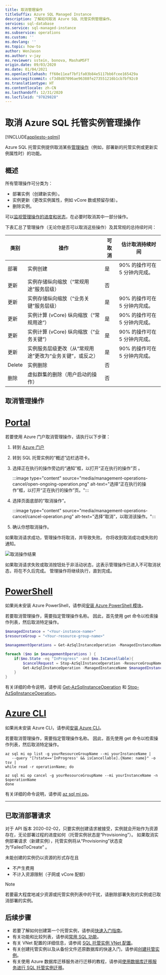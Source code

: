 ```yaml
---
title: 取消管理操作
titleSuffix: Azure SQL Managed Instance
description: 了解如何取消 Azure SQL 托管实例管理操作。
services: sql-database
ms.service: sql-managed-instance
ms.subservice: operations
ms.custom: ''
ms.devlang: ''
ms.topic: how-to
author: WenJason
ms.author: v-jay
ms.reviewer: sstein, bonova, MashaMSFT
origin.date: 09/03/2020
ms.date: 01/04/2021
ms.openlocfilehash: ff60e11eaf7bf1fa03b84e5117bb6fcee165429a
ms.sourcegitcommit: cf3d8d87096ae96388fe273551216b1cb7bf92c0
ms.translationtype: HT
ms.contentlocale: zh-CN
ms.lasthandoff: 12/31/2020
ms.locfileid: "97829828"
---
```

# <a name="canceling-azure-sql-managed-instance-management-operations"></a>取消 Azure SQL 托管实例管理操作
[!INCLUDE[appliesto-sqlmi](../includes/appliesto-sqlmi.md)]

Azure SQL 托管实例提供取消某些[管理操作](management-operations-overview.md)（例如，部署新的托管实例或更新实例属性时）的功能。 

## <a name="overview"></a>概述

 所有管理操作可分类为：

- 部署实例（创建新实例）。
- 实例更新（更改实例属性，例如 vCore 数或预留存储）。
- 删除实例。

可以[监视管理操作的进度和状态](management-operations-monitor.md)，在必要时取消其中一部分操作。 

下表汇总了管理操作（无论你是否可以取消这些操作）及其常规的总持续时间：

类别  |操作  |可取消  |估计取消持续时间  |
|---------|---------|---------|---------|
|部署 |实例创建 |是 |90% 的操作可在 5 分钟内完成。 |
|更新 |实例存储纵向缩放（“常规用途”服务层级） |否 |  |
|更新 |实例存储纵向缩放（“业务关键”服务层级） |是 |90% 的操作可在 5 分钟内完成。 |
|更新 |实例计算 (vCore) 纵向缩放（“常规用途”） |是 |90% 的操作可在 5 分钟内完成。 |
|更新 |实例计算 (vCore) 纵向缩放（“业务关键”） |是 |90% 的操作可在 5 分钟内完成。 |
|更新 |实例服务层级更改（从“常规用途”更改为“业务关键”，或反之） |是 |90% 的操作可在 5 分钟内完成。 |
|Delete |实例删除 |否 |  |
|删除 |虚拟群集的删除（用户启动的操作） |否 |  |

## <a name="cancel-management-operation"></a>取消管理操作

# <a name="portal"></a>[Portal](#tab/azure-portal)

若要使用 Azure 门户取消管理操作，请执行以下步骤：

1. 转到 [Azure 门户](https://portal.azure.cn)
1. 转到 SQL 托管实例的“概述”边栏选项卡。 
1. 选择正在执行的操作旁边的“通知”框，以打开“正在执行的操作”页 。 

   :::image type="content" source="media/management-operations-cancel/open-ongoing-operation.png" alt-text="选择“正在执行的操作”框，以打开“正在执行的操作”页。":::

1. 选择页面底部的“取消操作”。 

   :::image type="content" source="media/management-operations-cancel/cancel-operation.png" alt-text="选择“取消”，以取消该操作。":::

1. 确认你想取消操作。 


如果取消请求成功，管理操作将取消，并导致失败。 你将收到取消成功或失败的通知。

![取消操作结果](./media/management-operations-cancel/canceling-operation-result.png)


如果取消请求失败或取消按钮处于非活动状态，这表示管理操作已进入不可取消状态，将在不久后完成。  管理操作将继续执行，直到完成。

# <a name="powershell"></a>[PowerShell](#tab/azure-powershell)

如果尚未安装 Azure PowerShell，请参阅[安装 Azure PowerShell 模块](https://docs.microsoft.com/powershell/azure/install-az-ps)。

若要取消管理操作，需要指定管理操作名称。 因此，首先使用 get 命令以检索操作列表，然后取消特定操作。

```powershell
$managedInstance = "<Your-instance-name>"
$resourceGroup = "<Your-resource-group-name>"

$managementOperations = Get-AzSqlInstanceOperation -ManagedInstanceName $managedInstance  -ResourceGroupName $resourceGroup

foreach ($mo in $managementOperations ) {
    if($mo.State -eq "InProgress" -and $mo.IsCancellable){
        $cancelRequest = Stop-AzSqlInstanceOperation -ResourceGroupName $resourceGroup -ManagedInstanceName $managedInstance -Name $mo.Name
        Get-AzSqlInstanceOperation -ManagedInstanceName $managedInstance  -ResourceGroupName $resourceGroup -Name $mo.Name
    }
}
```

有关详细的命令说明，请参阅 [Get-AzSqlInstanceOperation](https://docs.microsoft.com/powershell/module/az.sql/get-azsqlinstanceoperation) 和 [Stop-AzSqlInstanceOperation](https://docs.microsoft.com/powershell/module/az.sql/stop-azsqlinstanceoperation)。

# <a name="azure-cli"></a>[Azure CLI](#tab/azure-cli)

如果尚未安装 Azure CLI，请参阅[安装 Azure CLI](/cli/install-azure-cli)。

若要取消管理操作，需要指定管理操作名称。 因此，首先使用 get 命令以检索操作列表，然后取消特定操作。

```azurecli
az sql mi op list -g yourResourceGroupName --mi yourInstanceName |
   --query "[?state=='InProgress' && isCancellable].{Name: name}" -o tsv |
while read -r operationName; do

az sql mi op cancel -g yourResourceGroupName --mi yourInstanceName -n $operationName
done
```

有关详细的命令说明，请参阅 [az sql mi op](/cli/sql/mi/op)。

---

## <a name="canceled-deployment-request"></a>已取消部署请求

对于 API 版本 2020-02-02，只要实例创建请求被接受，实例就会开始作为资源存在，无论部署过程的进度如何（托管实例状态是“Provisioning”）。 如果取消实例部署请求（新建实例），托管实例将从“Provisioning”状态变为“FailedToCreate” 。

未能创建的实例仍以资源的形式存在且 

- 不产生费用
- 不计入资源限制（子网或 vCore 配额）


> [!NOTE]
> 若要最大程度地减少资源或托管实例列表中的干扰，请删除部署失败的实例或已取消部署的实例。 


## <a name="next-steps"></a>后续步骤

- 若要了解如何创建第一个托管实例，请参阅[快速入门指南](instance-create-quickstart.md)。
- 有关功能和比较列表，请参阅[常用 SQL 功能](../database/features-comparison.md)。
- 有关 VNet 配置的详细信息，请参阅 [SQL 托管实例 VNet 配置](connectivity-architecture-overview.md)。
- 有关创建托管实例以及从备份文件还原数据库的快速入门，请参阅[创建托管实例](instance-create-quickstart.md)。
- 有关使用 Azure 数据库迁移服务进行迁移的教程，请参阅[使用数据库迁移服务进行 SQL 托管实例迁移](../../dms/tutorial-sql-server-to-managed-instance.md)。
